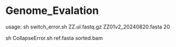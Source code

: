 # Genome_Evalation
usage: 
sh switch_error.sh ZZ.ul.fastq.gz ZZ01v2_20240820.fasta 20

sh CollapseError.sh ref.fasta sorted.bam
